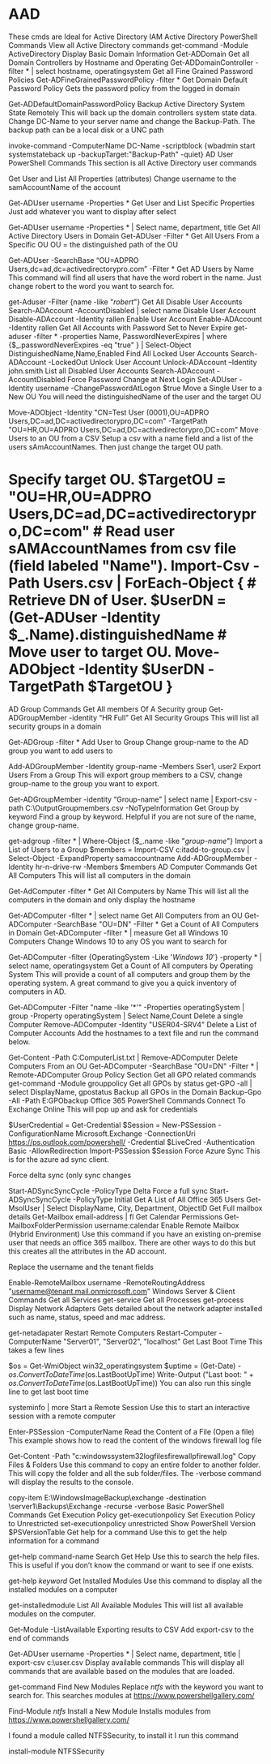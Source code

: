 # AAD
These cmds are Ideal for Active Directory IAM
Active Directory PowerShell Commands
View all Active Directory commands
get-command -Module ActiveDirectory
Display Basic Domain Information
Get-ADDomain
Get all Domain Controllers by Hostname and Operating
Get-ADDomainController -filter * | select hostname, operatingsystem
Get all Fine Grained Password Policies
Get-ADFineGrainedPasswordPolicy -filter *
Get Domain Default Password Policy
Gets the password policy from the logged in domain

Get-ADDefaultDomainPasswordPolicy
Backup Active Directory System State Remotely
This will back up the domain controllers system state data. Change DC-Name to your server name and change the Backup-Path. The backup path can be a local disk or a UNC path

invoke-command -ComputerName DC-Name -scriptblock {wbadmin start systemstateback up -backupTarget:"Backup-Path" -quiet}
AD User PowerShell Commands
This section is all Active Directory user commands

Get User and List All Properties (attributes)
Change username to the samAccountName of the account

Get-ADUser username -Properties *
Get User and List Specific Properties
Just add whatever you want to display after select

Get-ADUser username -Properties * | Select name, department, title
Get All Active Directory Users in Domain
Get-ADUser -Filter *
Get All Users From a Specific  OU
OU = the distinguished path of the OU

Get-ADUser -SearchBase “OU=ADPRO Users,dc=ad,dc=activedirectorypro.com” -Filter *
Get AD Users by Name
This command will find all users that have the word robert in the name. Just change robert to the word you want to search for.

get-Aduser -Filter {name -like "*robert*"}
Get All Disable User Accounts
Search-ADAccount -AccountDisabled | select name
Disable User Account
Disable-ADAccount -Identity rallen
Enable User Account
Enable-ADAccount -Identity rallen
Get All Accounts with Password Set to Never Expire
get-aduser -filter * -properties Name, PasswordNeverExpires | where {$_.passwordNeverExpires -eq "true" } | Select-Object DistinguishedName,Name,Enabled
Find All Locked User Accounts
Search-ADAccount -LockedOut
Unlock User Account
Unlock-ADAccount –Identity john.smith
List all Disabled User Accounts
Search-ADAccount -AccountDisabled
Force Password Change at Next Login
Set-ADUser -Identity username -ChangePasswordAtLogon $true
Move a Single User to a New OU
You will need the distinguishedName of the user and the target OU

Move-ADObject -Identity "CN=Test User (0001),OU=ADPRO Users,DC=ad,DC=activedirectorypro,DC=com" -TargetPath "OU=HR,OU=ADPRO Users,DC=ad,DC=activedirectorypro,DC=com"
Move Users to an OU from a CSV
Setup a csv with a name field and a list of the users sAmAccountNames. Then just change the target OU path.

# Specify target OU. $TargetOU = "OU=HR,OU=ADPRO Users,DC=ad,DC=activedirectorypro,DC=com" # Read user sAMAccountNames from csv file (field labeled "Name"). Import-Csv -Path Users.csv | ForEach-Object { # Retrieve DN of User. $UserDN = (Get-ADUser -Identity $_.Name).distinguishedName # Move user to target OU. Move-ADObject -Identity $UserDN -TargetPath $TargetOU }
AD Group Commands
Get All members Of A Security group
Get-ADGroupMember -identity “HR Full”
Get All Security Groups
This will list all security groups in a domain

Get-ADGroup -filter *
Add User to Group
Change group-name to the AD group you want to add users to

Add-ADGroupMember -Identity group-name -Members Sser1, user2
Export Users From a Group
This will export group members to a CSV, change group-name to the group you want to export.

Get-ADGroupMember -identity “Group-name” | select name | Export-csv -path C:\OutputGroupmembers.csv -NoTypeInformation
Get Group by keyword
Find a group by keyword. Helpful if you are not sure of the name, change group-name.

get-adgroup -filter * | Where-Object {$_.name -like "*group-name*"}
Import a List of Users to a Group
$members = Import-CSV c:itadd-to-group.csv | Select-Object -ExpandProperty samaccountname Add-ADGroupMember -Identity hr-n-drive-rw -Members $members
AD Computer Commands
Get All Computers
This will list all computers in the domain

Get-AdComputer -filter *
Get All Computers by Name
This will list all the computers in the domain and only display the hostname

Get-ADComputer -filter * | select name
Get All Computers from an OU
Get-ADComputer -SearchBase "OU=DN" -Filter *
Get a Count of All Computers in Domain
Get-ADComputer -filter * | measure
Get all Windows 10 Computers
Change Windows 10 to any OS you want to search for

Get-ADComputer -filter {OperatingSystem -Like '*Windows 10*'} -property * | select name, operatingsystem
Get a Count of All computers by Operating System
This will provide a count of all computers and group them by the operating system. A great command to give you a quick inventory of computers in AD.

Get-ADComputer -Filter "name -like '*'" -Properties operatingSystem | group -Property operatingSystem | Select Name,Count
Delete a single Computer
Remove-ADComputer -Identity "USER04-SRV4"
Delete a List of Computer Accounts
Add the hostnames to a text file and run the command below.

Get-Content -Path C:ComputerList.txt | Remove-ADComputer
Delete Computers From an OU
Get-ADComputer -SearchBase "OU=DN" -Filter * | Remote-ADComputer
Group Policy Section
Get all GPO related commands
get-command -Module grouppolicy
Get all GPOs by status
get-GPO -all | select DisplayName, gpostatus
Backup all GPOs in the Domain
Backup-Gpo -All -Path E:GPObackup
Office 365 PowerShell Commands
Connect To Exchange Online
This will pop up and ask for credentials

$UserCredential = Get-Credential $Session = New-PSSession -ConfigurationName Microsoft.Exchange -ConnectionUri https://ps.outlook.com/powershell/ -Credential $LiveCred -Authentication Basic -AllowRedirection Import-PSSession $Session
Force Azure Sync
This is for the azure ad sync client.

Force delta sync (only sync changes

Start-ADSyncSyncCycle -PolicyType Delta Force a full sync Start-ADSyncSyncCycle -PolicyType Initial
Get A List of All Office 365 Users
Get-MsolUser | Select DisplayName, City, Department, ObjectID
Get Full mailbox details
Get-Mailbox email-address | fl
Get Calendar Permissions
Get-MailboxFolderPermission username:calendar
Enable Remote Mailbox (Hybrid Environment)
Use this command if you have an existing on-premise user that needs an office 365 mailbox. There are other ways to do this but this creates all the attributes in the AD account.

Replace the username and the tenant fields

Enable-RemoteMailbox username -RemoteRoutingAddress "username@tenant.mail.onmicrosoft.com"
Windows Server & Client Commands
Get all Services
get-service
Get all Processes
get-process
Display Network Adapters
Gets detailed about the network adapter installed such as name,  status, speed and mac address.

get-netadapater
Restart Remote Computers
Restart-Computer -ComputerName "Server01", "Server02", "localhost"
Get Last Boot Time
This takes a few lines

$os = Get-WmiObject win32_operatingsystem $uptime = (Get-Date) - $os.ConvertToDateTime($os.LastBootUpTime) Write-Output ("Last boot: " + $os.ConvertToDateTime($os.LastBootUpTime))
You can also run this single line to get last boot time

systeminfo | more
Start a Remote Session
Use this to start an interactive session with a remote computer

Enter-PSSession -ComputerName
Read the Content of a File (Open a file)
This example shows how to read the content of the windows firewall log file

Get-Content -Path "c:windowssystem32logfilesfirewallpfirewall.log"
Copy Files & Folders
Use this command to copy an entire folder to another folder. This will copy the folder and all the sub folder/files. The -verbose command will display the results to the console.

copy-item E:\WindowsImageBackup\exchange -destination \\server1\Backups\Exchange -recurse -verbose
Basic PowerShell Commands
Get Execution Policy
get-executionpolicy
Set Execution Policy to Unrestricted
set-executionpolicy unrestricted
Show PowerShell Version
$PSVersionTable
Get help for a command
Use this to get the help information for a command

get-help command-name
Search Get Help
Use this to search the help files. This is useful if you don’t know the command or want to see if one exists.

get-help *keyword*
Get Installed Modules
Use this command to display all the installed modules on a computer

get-installedmodule
List All Available Modules
This will list all available modules on the computer.

Get-Module -ListAvailable
Exporting results to CSV
Add export-csv to the end of commands

Get-ADUser username -Properties * | Select name, department, title | export-csv c:\user.csv
Display available commands
This will display all commands that are available based on the modules that are loaded.

get-command
Find New Modules
Replace *ntfs* with the keyword you want to search for. This searches modules at https://www.powershellgallery.com/

Find-Module *ntfs*
Install a New Module
Installs modules from https://www.powershellgallery.com/

I found a module called NTFSSecurity, to install it I run this command

install-module NTFSSecurity
